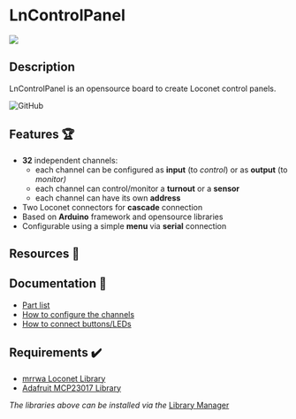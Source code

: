 # LnControlPanel
![](https://github.com/lucadentella/LnControlPanel/raw/main/images/board.jpg)

## Description

LnControlPanel is an opensource board to create Loconet control panels.

![GitHub](https://img.shields.io/github/license/lucadentella/LnControlPanel)

## Features :trophy:

 - **32** independent channels:
   - each channel can be configured as **input** (to *control*) or as **output** (to *monitor)*
   - each channel can control/monitor a **turnout** or a **sensor**
   - each channel can have its own **address**
 - Two Loconet connectors for **cascade** connection
 - Based on **Arduino** framework and opensource libraries
 - Configurable using a simple **menu** via **serial** connection

## Resources :open_file_folder:

## Documentation :notebook:
 - [Part list](https://github.com/lucadentella/LnControlPanel/tree/main/Documentation/PARTLIST.md)
 - [How to configure the channels](https://github.com/lucadentella/LnControlPanel/tree/main/Documentation/CONFIGURATION.md)
 - [How to connect buttons/LEDs](https://github.com/lucadentella/LnControlPanel/tree/main/Documentation/CONNECTIONS.md) 

## Requirements :heavy_check_mark:
 - [mrrwa Loconet Library](https://github.com/mrrwa/LocoNet)
 - [Adafruit MCP23017 Library](https://github.com/adafruit/Adafruit-MCP23017-Arduino-Library)

*The libraries above can be installed via the* [Library Manager](https://www.arduino.cc/en/guide/libraries)
